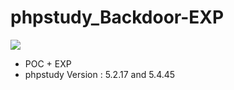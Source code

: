 # phpstudy_Backdoor-EXP
![](https://serverless-page-bucket-lv779z7b-1307395653.cos-website.ap-shanghai.myqcloud.com/phpstudy_exp/run.png)


- POC + EXP
- phpstudy Version : 5.2.17 and 5.4.45

